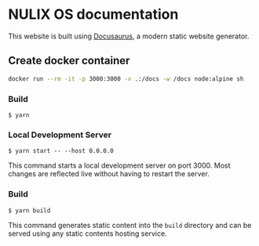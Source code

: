 # NULIX OS documentation

This website is built using [Docusaurus](https://docusaurus.io/), a modern static website generator.

## Create docker container

```sh
docker run --rm -it -p 3000:3000 -v .:/docs -w /docs node:alpine sh
```

### Build

```
$ yarn
```

### Local Development Server

```
$ yarn start -- --host 0.0.0.0
```

This command starts a local development server on port 3000. Most changes are reflected live without having to restart the server.

### Build

```
$ yarn build
```

This command generates static content into the `build` directory and can be served using any static contents hosting service.

